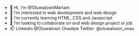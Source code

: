 - 👋 Hi, I’m @OluwatosinMariam
- 👀 I’m interested in web development and web design
- 🌱 I’m currently learning HTML, CSS and Javascript
- 💞️ I’m looking to collaborate on and web design project or job
- 📫 Linkedin @Oluwatosin Onadipe Twitter: @oluwatosin_onas

<!---
OluwatosinMariam/OluwatosinMariam is a ✨ special ✨ repository because its `README.md` (this file) appears on your GitHub profile.
You can click the Preview link to take a look at your changes.
--->
